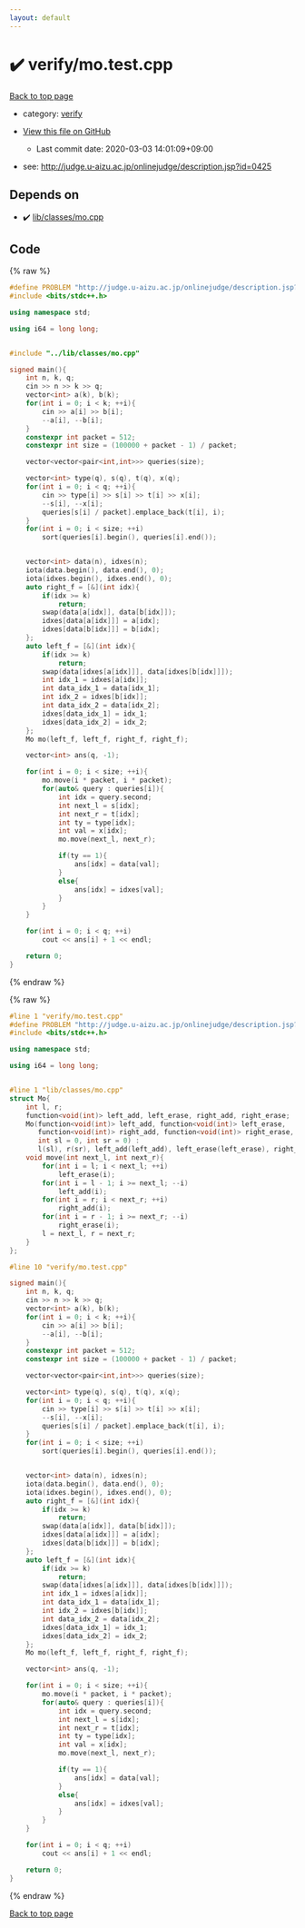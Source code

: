 ```yaml
---
layout: default
---
```


<!-- mathjax config similar to math.stackexchange -->
<script type="text/javascript" async
  src="https://cdnjs.cloudflare.com/ajax/libs/mathjax/2.7.5/MathJax.js?config=TeX-MML-AM_CHTML">
</script>
<script type="text/x-mathjax-config">
  MathJax.Hub.Config({
    TeX: { equationNumbers: { autoNumber: "AMS" }},
    tex2jax: {
      inlineMath: [ ['$','$'] ],
      processEscapes: true
    },
    "HTML-CSS": { matchFontHeight: false },
    displayAlign: "left",
    displayIndent: "2em"
  });
</script>

<script type="text/javascript" src="https://cdnjs.cloudflare.com/ajax/libs/jquery/3.4.1/jquery.min.js"></script>
<script src="https://cdn.jsdelivr.net/npm/jquery-balloon-js@1.1.2/jquery.balloon.min.js" integrity="sha256-ZEYs9VrgAeNuPvs15E39OsyOJaIkXEEt10fzxJ20+2I=" crossorigin="anonymous"></script>
<script type="text/javascript" src="../../assets/js/copy-button.js"></script>
<link rel="stylesheet" href="../../assets/css/copy-button.css" />


# :heavy_check_mark: verify/mo.test.cpp

<a href="../../index.html">Back to top page</a>

* category: <a href="../../index.html#e8418d1d706cd73548f9f16f1d55ad6e">verify</a>
* <a href="{{ site.github.repository_url }}/blob/master/verify/mo.test.cpp">View this file on GitHub</a>
    - Last commit date: 2020-03-03 14:01:09+09:00


* see: <a href="http://judge.u-aizu.ac.jp/onlinejudge/description.jsp?id=0425">http://judge.u-aizu.ac.jp/onlinejudge/description.jsp?id=0425</a>


## Depends on

* :heavy_check_mark: <a href="../../library/lib/classes/mo.cpp.html">lib/classes/mo.cpp</a>


## Code

<a id="unbundled"></a>
{% raw %}
```cpp
#define PROBLEM "http://judge.u-aizu.ac.jp/onlinejudge/description.jsp?id=0425"
#include <bits/stdc++.h>

using namespace std;

using i64 = long long;


#include "../lib/classes/mo.cpp"

signed main(){
    int n, k, q;
    cin >> n >> k >> q;
    vector<int> a(k), b(k);
    for(int i = 0; i < k; ++i){
        cin >> a[i] >> b[i];
        --a[i], --b[i];
    }
    constexpr int packet = 512;
    constexpr int size = (100000 + packet - 1) / packet;

    vector<vector<pair<int,int>>> queries(size);

    vector<int> type(q), s(q), t(q), x(q);
    for(int i = 0; i < q; ++i){
        cin >> type[i] >> s[i] >> t[i] >> x[i];
        --s[i], --x[i];
        queries[s[i] / packet].emplace_back(t[i], i);
    }
    for(int i = 0; i < size; ++i)
        sort(queries[i].begin(), queries[i].end());


    vector<int> data(n), idxes(n);
    iota(data.begin(), data.end(), 0);
    iota(idxes.begin(), idxes.end(), 0);
    auto right_f = [&](int idx){
        if(idx >= k)
            return;
        swap(data[a[idx]], data[b[idx]]);
        idxes[data[a[idx]]] = a[idx];
        idxes[data[b[idx]]] = b[idx];
    };
    auto left_f = [&](int idx){
        if(idx >= k)
            return;
        swap(data[idxes[a[idx]]], data[idxes[b[idx]]]);
        int idx_1 = idxes[a[idx]];
        int data_idx_1 = data[idx_1];
        int idx_2 = idxes[b[idx]];
        int data_idx_2 = data[idx_2];
        idxes[data_idx_1] = idx_1;
        idxes[data_idx_2] = idx_2;
    };
    Mo mo(left_f, left_f, right_f, right_f);

    vector<int> ans(q, -1);

    for(int i = 0; i < size; ++i){
        mo.move(i * packet, i * packet);
        for(auto& query : queries[i]){
            int idx = query.second;
            int next_l = s[idx];
            int next_r = t[idx];
            int ty = type[idx];
            int val = x[idx];
            mo.move(next_l, next_r);

            if(ty == 1){
                ans[idx] = data[val];
            }
            else{
                ans[idx] = idxes[val];
            }
        }
    }

    for(int i = 0; i < q; ++i)
        cout << ans[i] + 1 << endl;

    return 0;
}

```
{% endraw %}

<a id="bundled"></a>
{% raw %}
```cpp
#line 1 "verify/mo.test.cpp"
#define PROBLEM "http://judge.u-aizu.ac.jp/onlinejudge/description.jsp?id=0425"
#include <bits/stdc++.h>

using namespace std;

using i64 = long long;


#line 1 "lib/classes/mo.cpp"
struct Mo{
    int l, r;
    function<void(int)> left_add, left_erase, right_add, right_erase;
    Mo(function<void(int)> left_add, function<void(int)> left_erase,
       function<void(int)> right_add, function<void(int)> right_erase,
       int sl = 0, int sr = 0) :
       l(sl), r(sr), left_add(left_add), left_erase(left_erase), right_add(right_add), right_erase(right_erase){}
    void move(int next_l, int next_r){
        for(int i = l; i < next_l; ++i)
            left_erase(i);
        for(int i = l - 1; i >= next_l; --i)
            left_add(i);
        for(int i = r; i < next_r; ++i)
            right_add(i);
        for(int i = r - 1; i >= next_r; --i)
            right_erase(i);
        l = next_l, r = next_r;
    }
};

#line 10 "verify/mo.test.cpp"

signed main(){
    int n, k, q;
    cin >> n >> k >> q;
    vector<int> a(k), b(k);
    for(int i = 0; i < k; ++i){
        cin >> a[i] >> b[i];
        --a[i], --b[i];
    }
    constexpr int packet = 512;
    constexpr int size = (100000 + packet - 1) / packet;

    vector<vector<pair<int,int>>> queries(size);

    vector<int> type(q), s(q), t(q), x(q);
    for(int i = 0; i < q; ++i){
        cin >> type[i] >> s[i] >> t[i] >> x[i];
        --s[i], --x[i];
        queries[s[i] / packet].emplace_back(t[i], i);
    }
    for(int i = 0; i < size; ++i)
        sort(queries[i].begin(), queries[i].end());


    vector<int> data(n), idxes(n);
    iota(data.begin(), data.end(), 0);
    iota(idxes.begin(), idxes.end(), 0);
    auto right_f = [&](int idx){
        if(idx >= k)
            return;
        swap(data[a[idx]], data[b[idx]]);
        idxes[data[a[idx]]] = a[idx];
        idxes[data[b[idx]]] = b[idx];
    };
    auto left_f = [&](int idx){
        if(idx >= k)
            return;
        swap(data[idxes[a[idx]]], data[idxes[b[idx]]]);
        int idx_1 = idxes[a[idx]];
        int data_idx_1 = data[idx_1];
        int idx_2 = idxes[b[idx]];
        int data_idx_2 = data[idx_2];
        idxes[data_idx_1] = idx_1;
        idxes[data_idx_2] = idx_2;
    };
    Mo mo(left_f, left_f, right_f, right_f);

    vector<int> ans(q, -1);

    for(int i = 0; i < size; ++i){
        mo.move(i * packet, i * packet);
        for(auto& query : queries[i]){
            int idx = query.second;
            int next_l = s[idx];
            int next_r = t[idx];
            int ty = type[idx];
            int val = x[idx];
            mo.move(next_l, next_r);

            if(ty == 1){
                ans[idx] = data[val];
            }
            else{
                ans[idx] = idxes[val];
            }
        }
    }

    for(int i = 0; i < q; ++i)
        cout << ans[i] + 1 << endl;

    return 0;
}

```
{% endraw %}

<a href="../../index.html">Back to top page</a>

